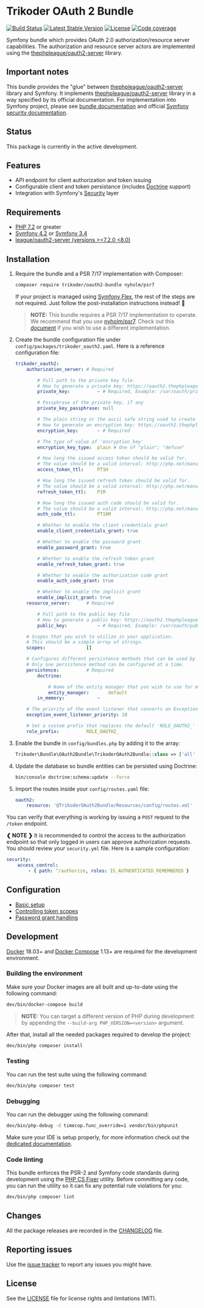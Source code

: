 # Trikoder OAuth 2 Bundle

[![Build Status](https://travis-ci.org/trikoder/oauth2-bundle.svg?branch=master)](https://travis-ci.org/trikoder/oauth2-bundle)
[![Latest Stable Version](https://poser.pugx.org/trikoder/oauth2-bundle/v/stable)](https://packagist.org/packages/trikoder/oauth2-bundle)
[![License](https://poser.pugx.org/trikoder/oauth2-bundle/license)](https://packagist.org/packages/trikoder/oauth2-bundle)
[![Code coverage](https://codecov.io/gh/trikoder/oauth2-bundle/branch/master/graph/badge.svg)](https://codecov.io/gh/trikoder/oauth2-bundle)

Symfony bundle which provides OAuth 2.0 authorization/resource server capabilities. The authorization and resource server actors are implemented using the [thephpleague/oauth2-server](https://github.com/thephpleague/oauth2-server) library.

## Important notes

This bundle provides the "glue" between  [thephpleague/oauth2-server](https://github.com/thephpleague/oauth2-server) library and Symfony.
It implements [thephpleague/oauth2-server](https://github.com/thephpleague/oauth2-server) library in a way specified by its official documentation.
For implementation into Symfony project, please see [bundle documentation](docs/basic-setup.md) and official [Symfony security documentation](https://symfony.com/doc/current/security.html).

## Status

This package is currently in the active development.

## Features

* API endpoint for client authorization and token issuing
* Configurable client and token persistance (includes [Doctrine](https://www.doctrine-project.org/) support)
* Integration with Symfony's [Security](https://symfony.com/doc/current/security.html) layer

## Requirements

* [PHP 7.2](http://php.net/releases/7_2_0.php) or greater
* [Symfony 4.2](https://symfony.com/roadmap/4.2) or [Symfony 3.4](https://symfony.com/roadmap/3.4)
* [league/oauth2-server (versions >=7.2.0 <8.0)](https://packagist.org/packages/league/oauth2-server)

## Installation

1. Require the bundle and a PSR 7/17 implementation with Composer:

    ```sh
    composer require trikoder/oauth2-bundle nyholm/psr7
    ```

    If your project is managed using [Symfony Flex](https://github.com/symfony/flex), the rest of the steps are not required. Just follow the post-installation instructions instead! :tada:

    > **NOTE:** This bundle requires a PSR 7/17 implementation to operate. We recommend that you use [nyholm/psr7](https://github.com/Nyholm/psr7). Check out this [document](docs/psr-implementation-switching.md) if you wish to use a different implementation.

1. Create the bundle configuration file under `config/packages/trikoder_oauth2.yaml`. Here is a reference configuration file:

    ```yaml
    trikoder_oauth2:
        authorization_server: # Required

            # Full path to the private key file.
            # How to generate a private key: https://oauth2.thephpleague.com/installation/#generating-public-and-private-keys
            private_key:          ~ # Required, Example: /var/oauth/private.key

            # Passphrase of the private key, if any
            private_key_passphrase: null

            # The plain string or the ascii safe string used to create a Defuse\Crypto\Key to be used as an encryption key.
            # How to generate an encryption key: https://oauth2.thephpleague.com/installation/#string-password
            encryption_key:       ~ # Required

            # The type of value of 'encryption_key'
            encryption_key_type:  plain # One of "plain"; "defuse"

            # How long the issued access token should be valid for.
            # The value should be a valid interval: http://php.net/manual/en/dateinterval.construct.php#refsect1-dateinterval.construct-parameters
            access_token_ttl:     PT1H

            # How long the issued refresh token should be valid for.
            # The value should be a valid interval: http://php.net/manual/en/dateinterval.construct.php#refsect1-dateinterval.construct-parameters
            refresh_token_ttl:    P1M

            # How long the issued auth code should be valid for.
            # The value should be a valid interval: http://php.net/manual/en/dateinterval.construct.php#refsect1-dateinterval.construct-parameters
            auth_code_ttl:        PT10M

            # Whether to enable the client credentials grant
            enable_client_credentials_grant: true

            # Whether to enable the password grant
            enable_password_grant: true

            # Whether to enable the refresh token grant
            enable_refresh_token_grant: true

            # Whether to enable the authorization code grant
            enable_auth_code_grant: true

            # Whether to enable the implicit grant
            enable_implicit_grant: true
        resource_server:      # Required

            # Full path to the public key file
            # How to generate a public key: https://oauth2.thephpleague.com/installation/#generating-public-and-private-keys
            public_key:           ~ # Required, Example: /var/oauth/public.key

        # Scopes that you wish to utilize in your application.
        # This should be a simple array of strings.
        scopes:               []

        # Configures different persistence methods that can be used by the bundle for saving client and token data.
        # Only one persistence method can be configured at a time.
        persistence:          # Required
            doctrine:

                # Name of the entity manager that you wish to use for managing clients and tokens.
                entity_manager:       default
            in_memory:            ~

        # The priority of the event listener that converts an Exception to a Response
        exception_event_listener_priority: 10

        # Set a custom prefix that replaces the default 'ROLE_OAUTH2_' role prefix
        role_prefix:          ROLE_OAUTH2_
    ```

1. Enable the bundle in `config/bundles.php` by adding it to the array:

    ```php
    Trikoder\Bundle\OAuth2Bundle\TrikoderOAuth2Bundle::class => ['all' => true]
    ```

1. Update the database so bundle entities can be persisted using Doctrine:

    ```sh
    bin/console doctrine:schema:update --force
    ```

1. Import the routes inside your `config/routes.yaml` file:

    ```yaml
    oauth2:
        resource: '@TrikoderOAuth2Bundle/Resources/config/routes.xml'
    ```

You can verify that everything is working by issuing a `POST` request to the `/token` endpoint.

**❮ NOTE ❯** It is recommended to control the access to the authorization endpoint
so that only logged in users can approve authorization requests.
You should review your `security.yml` file. Here is a sample configuration:

```yaml
security:
    access_control:
        - { path: ^/authorize, roles: IS_AUTHENTICATED_REMEMBERED }
```

## Configuration

* [Basic setup](docs/basic-setup.md)
* [Controlling token scopes](docs/controlling-token-scopes.md)
* [Password grant handling](docs/password-grant-handling.md)

## Development

[Docker](https://www.docker.com/) 18.03+ and [Docker Compose](https://github.com/docker/compose) 1.13+ are required for the development environment.

### Building the environment

Make sure your Docker images are all built and up-to-date using the following command:

```sh
dev/bin/docker-compose build
```

> **NOTE:** You can target a different version of PHP during development by appending the `--build-arg PHP_VERSION=<version>` argument.

After that, install all the needed packages required to develop the project:

```sh
dev/bin/php composer install
```

### Testing

You can run the test suite using the following command:

```sh
dev/bin/php composer test
```

### Debugging

You can run the debugger using the following command:

```sh
dev/bin/php-debug -d timecop.func_override=1 vendor/bin/phpunit
```

Make sure your IDE is setup properly, for more information check out the [dedicated documentation](docs/debugging.md).

### Code linting

This bundle enforces the PSR-2 and Symfony code standards during development using the [PHP CS Fixer](https://cs.sensiolabs.org/) utility. Before committing any code, you can run the utility so it can fix any potential rule violations for you:

```sh
dev/bin/php composer lint
```

## Changes

All the package releases are recorded in the [CHANGELOG](CHANGELOG.md) file.

## Reporting issues

Use the [issue tracker](https://github.com/trikoder/oauth2-bundle/issues) to report any issues you might have.

## License

See the [LICENSE](LICENSE.md) file for license rights and limitations (MIT).
